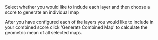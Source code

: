 Select whether you would like to include each layer and then choose a score to generate an individual map.

After you have configured each of the layers you would like to include in your combined score click 'Generate Combined Map' to calculate the geometric mean of all selected maps.